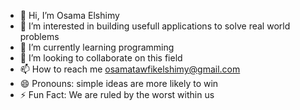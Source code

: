 - 👋 Hi, I’m Osama Elshimy
- 👀 I’m interested in building usefull applications to solve real world problems
- 🌱 I’m currently learning programming 
- 💞️ I’m looking to collaborate on this field
- 📫 How to reach me osamatawfikelshimy@gmail.com 
- 😄 Pronouns: simple ideas are more likely to win
- ⚡ Fun Fact:
We are ruled by the worst within us
<!---
OsamaElshimy1973/OsamaElshimy1973 is a ✨ special ✨ repository because its `README.md` (this file) appears on your GitHub profile.
You can click the Preview link to take a look at your changes.
--->
